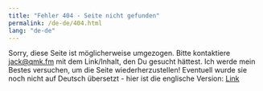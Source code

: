 ```yaml
---
title: "Fehler 404 - Seite nicht gefunden"
permalink: /de-de/404.html
lang: "de-de"
---
```


Sorry, diese Seite ist möglicherweise umgezogen. Bitte kontaktiere <a href="mailto:jack@qmk.fm">jack@qmk.fm</a> mit dem Link/Inhalt, den Du gesucht hättest.
Ich werde mein Bestes versuchen, um die Seite wiederherzustellen! Eventuell wurde sie noch nicht auf Deutsch übersetzt - hier ist die englische Version: <a id="en-url" href="#">Link</a>

<script>
var url = window.location.origin + window.location.pathname.replace(/\/[^/]+/, '');
var a = document.getElementById("en-url")
a.innerHTML = url;
a.href = url;
</script>
